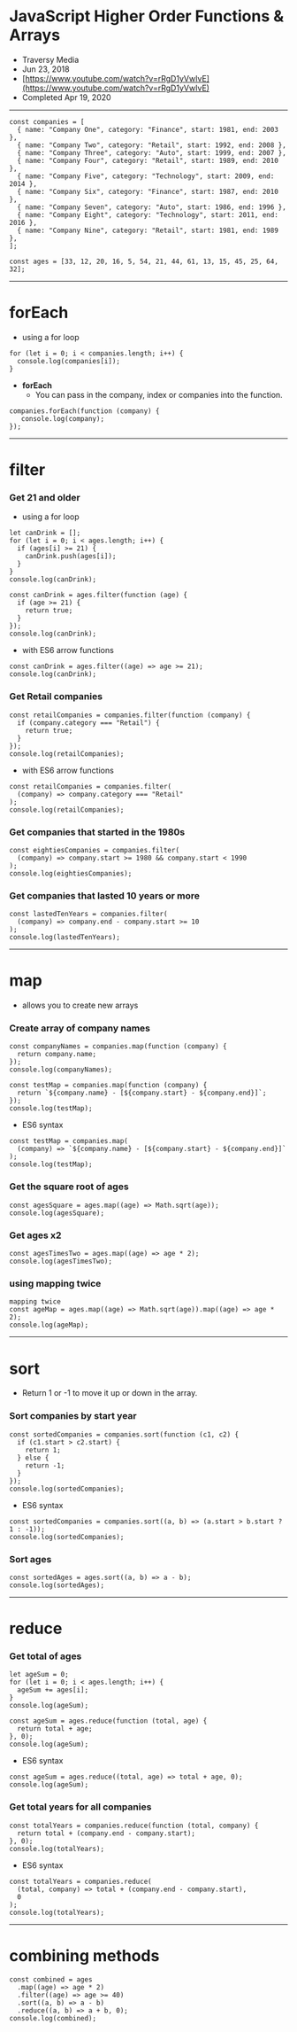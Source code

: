 # JavaScript Higher Order Functions & Arrays

- Traversy Media
- Jun 23, 2018
- [https://www.youtube.com/watch?v=rRgD1yVwIvE](https://www.youtube.com/watch?v=rRgD1yVwIvE)
- Completed Apr 19, 2020

---
```
const companies = [
  { name: "Company One", category: "Finance", start: 1981, end: 2003 },
  { name: "Company Two", category: "Retail", start: 1992, end: 2008 },
  { name: "Company Three", category: "Auto", start: 1999, end: 2007 },
  { name: "Company Four", category: "Retail", start: 1989, end: 2010 },
  { name: "Company Five", category: "Technology", start: 2009, end: 2014 },
  { name: "Company Six", category: "Finance", start: 1987, end: 2010 },
  { name: "Company Seven", category: "Auto", start: 1986, end: 1996 },
  { name: "Company Eight", category: "Technology", start: 2011, end: 2016 },
  { name: "Company Nine", category: "Retail", start: 1981, end: 1989 },
];

const ages = [33, 12, 20, 16, 5, 54, 21, 44, 61, 13, 15, 45, 25, 64, 32];
```
---

# forEach
- using a for loop
```
for (let i = 0; i < companies.length; i++) {
  console.log(companies[i]);
}
```

- **forEach**
  - You can pass in the company, index or companies into the function.
```
companies.forEach(function (company) {
   console.log(company);
});
```

---

# filter

### Get 21 and older
- using a for loop
```
let canDrink = [];
for (let i = 0; i < ages.length; i++) {
  if (ages[i] >= 21) {
    canDrink.push(ages[i]);
  }
}
console.log(canDrink);
```
```
const canDrink = ages.filter(function (age) {
  if (age >= 21) {
    return true;
  }
});
console.log(canDrink);
```

- with ES6 arrow functions
```
const canDrink = ages.filter((age) => age >= 21);
console.log(canDrink);
```

### Get Retail companies
```
const retailCompanies = companies.filter(function (company) {
  if (company.category === "Retail") {
    return true;
  }
});
console.log(retailCompanies);
```

- with ES6 arrow functions
```
const retailCompanies = companies.filter(
  (company) => company.category === "Retail"
);
console.log(retailCompanies);
```

### Get companies that started in the 1980s
```
const eightiesCompanies = companies.filter(
  (company) => company.start >= 1980 && company.start < 1990
);
console.log(eightiesCompanies);
```

### Get companies that lasted 10 years or more
```
const lastedTenYears = companies.filter(
  (company) => company.end - company.start >= 10
);
console.log(lastedTenYears);
```

--- 

# map
- allows you to create new arrays

### Create array of company names
```
const companyNames = companies.map(function (company) {
  return company.name;
});
console.log(companyNames);
```
```
const testMap = companies.map(function (company) {
  return `${company.name} - [${company.start} - ${company.end}]`;
});
console.log(testMap);
```

- ES6 syntax
```
const testMap = companies.map(
  (company) => `${company.name} - [${company.start} - ${company.end}]`
);
console.log(testMap);
```

### Get the square root of ages
```
const agesSquare = ages.map((age) => Math.sqrt(age));
console.log(agesSquare);
```

### Get ages x2
```
const agesTimesTwo = ages.map((age) => age * 2);
console.log(agesTimesTwo);
```

### using mapping twice
```
mapping twice
const ageMap = ages.map((age) => Math.sqrt(age)).map((age) => age * 2);
console.log(ageMap);
```

---

# sort
- Return 1 or -1 to move it up or down in the array.

### Sort companies by start year
```
const sortedCompanies = companies.sort(function (c1, c2) {
  if (c1.start > c2.start) {
    return 1;
  } else {
    return -1;
  }
});
console.log(sortedCompanies);
```

- ES6 syntax
```
const sortedCompanies = companies.sort((a, b) => (a.start > b.start ? 1 : -1));
console.log(sortedCompanies);
```

### Sort ages
```
const sortedAges = ages.sort((a, b) => a - b);
console.log(sortedAges);
```

---

# reduce

### Get total of ages
```
let ageSum = 0;
for (let i = 0; i < ages.length; i++) {
  ageSum += ages[i];
}
console.log(ageSum);
```

```
const ageSum = ages.reduce(function (total, age) {
  return total + age;
}, 0);
console.log(ageSum);
```

- ES6 syntax
```
const ageSum = ages.reduce((total, age) => total + age, 0);
console.log(ageSum);
```

### Get total years for all companies
```
const totalYears = companies.reduce(function (total, company) {
  return total + (company.end - company.start);
}, 0);
console.log(totalYears);
```

-  ES6 syntax

```
const totalYears = companies.reduce(
  (total, company) => total + (company.end - company.start),
  0
);
console.log(totalYears);
```

---

# combining methods
```
const combined = ages
  .map((age) => age * 2)
  .filter((age) => age >= 40)
  .sort((a, b) => a - b)
  .reduce((a, b) => a + b, 0);
console.log(combined);
```